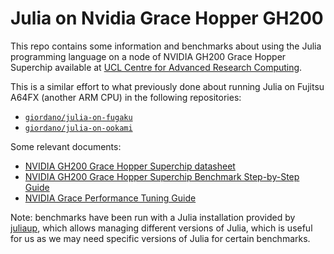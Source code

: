 # Julia on Nvidia Grace Hopper GH200

This repo contains some information and benchmarks about using the Julia
programming language on a node of NVIDIA GH200 Grace Hopper Superchip available
at [UCL Centre for Advanced Research
Computing](https://www.ucl.ac.uk/advanced-research-computing).

This is a similar effort to what previously done about running Julia on Fujitsu
A64FX (another ARM CPU) in the following repositories:

* [`giordano/julia-on-fugaku`](https://github.com/giordano/julia-on-fugaku)
* [`giordano/julia-on-ookami`](https://github.com/giordano/julia-on-ookami)

Some relevant documents:

* [NVIDIA GH200 Grace Hopper Superchip datasheet](https://resources.nvidia.com/en-us-grace-cpu/grace-hopper-superchip)
* [NVIDIA GH200 Grace Hopper Superchip Benchmark Step-by-Step Guide](https://docs.nvidia.com/gh200-superchip-benchmark-guide.pdf)
* [NVIDIA Grace Performance Tuning Guide](https://docs.nvidia.com/grace-performance-tuning-guide.pdf)

Note: benchmarks have been run with a Julia installation provided by
[juliaup](https://github.com/JuliaLang/juliaup), which allows managing different
versions of Julia, which is useful for us as we may need specific versions of
Julia for certain benchmarks.
